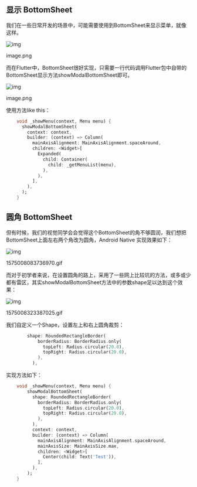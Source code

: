 ## 显示 BottomSheet

我们在一些日常开发的场景中，可能需要使用到BottomSheet来显示菜单，就像这样。



![img](https://upload-images.jianshu.io/upload_images/14802001-5c00c20f98ab3954.png?imageMogr2/auto-orient/strip|imageView2/2/w/353/format/webp)

image.png

而在Flutter中，BottomSheet很好实现，只需要一行代码调用Flutter包中自带的BottomSheet显示方法showModalBottomSheet即可。



![img](https://upload-images.jianshu.io/upload_images/14802001-16894cc2fb74b468.png?imageMogr2/auto-orient/strip|imageView2/2/w/839/format/webp)

image.png

使用方法like this：



```dart
    void _showMenu(context, Menu menu) {
      showModalBottomSheet(
        context: context,
        builder: (context) => Column(
          mainAxisAlignment: MainAxisAlignment.spaceAround,
          children: <Widget>[
            Expanded(
              child: Container(
                child: _getMenuList(menu),
              ),
            ),
          ],
        ),
      );
    }
```

## 圆角 BottomSheet

但有时候，我们的视觉同学会会觉得这个BottomSheet的角不够圆润，我们想把BottomSheet上面左右两个角改为圆角，Android Native 实现效果如下：



![img](https://upload-images.jianshu.io/upload_images/14802001-782c960ea7f44b8b.gif?imageMogr2/auto-orient/strip|imageView2/2/w/160/format/webp)

1575008083736970.gif

而对于初学者来说，在设置圆角的路上，采用了一些网上比较坑的方法，或多或少都有雷区，其实showModalBottomSheet方法中的参数shape足以达到这个效果：



![img](https://upload-images.jianshu.io/upload_images/14802001-715c04a1e4a18e8d.gif?imageMogr2/auto-orient/strip|imageView2/2/w/160/format/webp)

1575008323387025.gif

我们自定义一个Shape，设置左上和右上圆角裁剪：



```dart
        shape: RoundedRectangleBorder(
            borderRadius: BorderRadius.only(
              topLeft: Radius.circular(20.0),
              topRight: Radius.circular(20.0),
            ),
          ),
```

实现方法如下：



```dart
    void _showMenu(context, Menu menu) {
        showModalBottomSheet(
          shape: RoundedRectangleBorder(
            borderRadius: BorderRadius.only(
              topLeft: Radius.circular(20.0),
              topRight: Radius.circular(20.0),
            ),
          ),
          context: context,
          builder: (context) => Column(
            mainAxisAlignment: MainAxisAlignment.spaceAround,
            mainAxisSize: MainAxisSize.max,
            children: <Widget>[
              Center(child: Text('Test')),
            ],
          ),
        );
    }
```
